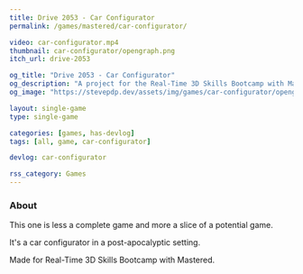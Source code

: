 ```yaml
---
title: Drive 2053 - Car Configurator
permalink: /games/mastered/car-configurator/

video: car-configurator.mp4
thumbnail: car-configurator/opengraph.png
itch_url: drive-2053

og_title: "Drive 2053 - Car Configurator"
og_description: "A project for the Real-Time 3D Skills Bootcamp with Mastered"
og_image: "https://stevepdp.dev/assets/img/games/car-configurator/opengraph.png"

layout: single-game
type: single-game

categories: [games, has-devlog]
tags: [all, game, car-configurator]

devlog: car-configurator

rss_category: Games
---
```


### About

This one is less a complete game and more a slice of a potential game.

It's a car configurator in a post-apocalyptic setting.

Made for Real-Time 3D Skills Bootcamp with Mastered.